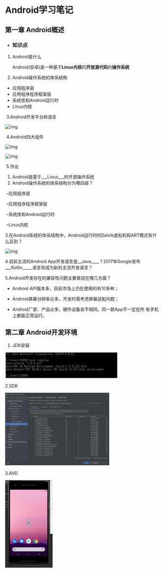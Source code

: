 # **Android学习笔记**

## 第一章  Android概述

- ### 知识点

1. Android是什么

   Android(安卓)是一种基于**Linux内核**的**开放源代码**的**操作系统**      

2. Android操作系统的体系结构

- 应用程序层
- 应用程序程序框架层
-  系统库和Android运行时
-  Linux内核



​	3.Android开发平台和语言

![img](https://note.youdao.com/yws/public/resource/0e89c777a3d9902be4a0aa48ac731ddf/xmlnote/F8F3A8F5DC8F4F48AFEBCE8715EFFB10/48)

​	4.Android四大组件

![img](https://note.youdao.com/yws/public/resource/0e89c777a3d9902be4a0aa48ac731ddf/xmlnote/158FA3ED23664A26A701B6921672408D/51)

![img](https://note.youdao.com/yws/public/resource/0e89c777a3d9902be4a0aa48ac731ddf/xmlnote/811619BE38B54DFDB3A0FA0707BEC7A7/53)

​	5.作业

1. Android是基于___Linux___的开源操作系统
2. Android操作系统的体系结构分为哪四层？

​      –应用程序层

​       –应用程序程序框架层

​       –系统库和Android运行时

​        –Linux内核

3.在Android系统的体系结构中，Android运行时的Dalvik虚拟机和ART模式有什么区别？

![img](https://note.youdao.com/yws/public/resource/0e89c777a3d9902be4a0aa48ac731ddf/xmlnote/11959CD73B8F427EB4C5DD01667C1D8B/66)

4.目前主流的Android App开发语言是__Java____？2017年Google宣布___Kotlin_____语言将成为新的主流开发语言？

5.Android开发存在的兼容性问题主要表现在哪几方面？

- Android API版本多，目前市场上仍在使用的有10多种；

- Android屏幕分辨率众多，开发时需考虑屏幕适配问题；

- Android厂家、产品众多，硬件设备各不相同，同一款App不一定在所  有手机上都能正常运行。

## **第二章 Android开发环境**

1. JDK安装

<img src="..\img\image-1.png" alt="image-20200416205319381" style="zoom:50%;" />

2.SDK

<img src="..\img\image-2.png" alt="image-20200416205522092" style="zoom: 33%;" />

3.AVD

<img src="..\img\image-3.png" alt="image-20200416205612566" style="zoom:33%;" />